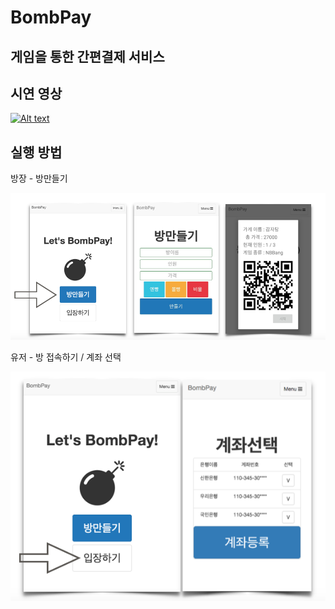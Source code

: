 BombPay
=============

게임을 통한 간편결제 서비스
-------------

시연 영상
-------------
[![Alt text](https://img.youtube.com/vi/UvhjjFM3wfA/0.jpg)](https://www.youtube.com/watch?v=UvhjjFM3wfA)

실행 방법
-------------

방장 - 방만들기

![main](./screenshot/owner.png)

유저 - 방 접속하기 / 계좌 선택

![main](./screenshot/user.png)